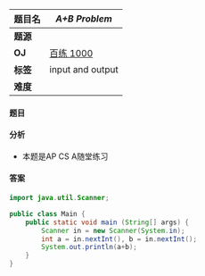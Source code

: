|题目名|*A+B Problem*|  
|---|---|  
|**题源**||  
|**OJ**|[百练 1000](http://bailian.openjudge.cn/practice/1000/)|  
|**标签**|input and output|  
|**难度**||  

#### 题目
#### 分析
* 本题是AP CS A随堂练习
#### 答案

```Java
import java.util.Scanner;

public class Main {
	public static void main (String[] args) {
		Scanner in = new Scanner(System.in);
		int a = in.nextInt(), b = in.nextInt();
		System.out.println(a+b);
	}
}
```
